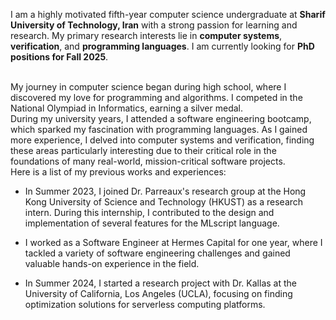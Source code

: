 I am a highly motivated fifth-year computer science undergraduate at **Sharif University of Technology, Iran** with a strong passion for learning and research. My primary research interests lie in **computer systems**, **verification**, and **programming languages**. I am currently looking for **PhD positions for Fall 2025**.

<br>
My journey in computer science began during high school, where I discovered my love for programming and algorithms. I competed in the National Olympiad in Informatics, earning a silver medal.

<br>
During my university years, I attended a software engineering bootcamp, which sparked my fascination with programming languages. As I gained more experience, I delved into computer systems and verification, finding these areas particularly interesting due to their critical role in the foundations of many real-world, mission-critical software projects.

<br>
Here is a list of my previous works and experiences:

- In Summer 2023, I joined Dr. Parreaux's research group at the Hong Kong University of Science and Technology (HKUST) as a research intern. During this internship, I contributed to the design and implementation of several features for the MLscript language.

- I worked as a Software Engineer at Hermes Capital for one year, where I tackled a variety of software engineering challenges and gained valuable hands-on experience in the field.

- In Summer 2024, I started a research project with Dr. Kallas at the University of California, Los Angeles (UCLA), focusing on finding optimization solutions for serverless computing platforms.
